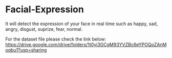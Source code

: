 # Facial-Expression
It will detect the expression of your face in real time such as happy, sad, angry, disgust, suprize, fear, normal.

For the dataset file please check the link below:
https://drive.google.com/drive/folders/1t0yi3GCgM93YVZBc6eYPOQoZAnMoqbu1?usp=sharing

